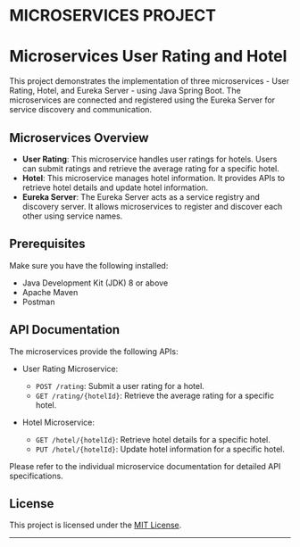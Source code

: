 # MICROSERVICES PROJECT

# Microservices User Rating and Hotel

This project demonstrates the implementation of three microservices - User Rating, Hotel, and Eureka Server - using Java Spring Boot. The microservices are connected and registered using the Eureka Server for service discovery and communication.

## Microservices Overview

- **User Rating**: This microservice handles user ratings for hotels. Users can submit ratings and retrieve the average rating for a specific hotel.
- **Hotel**: This microservice manages hotel information. It provides APIs to retrieve hotel details and update hotel information.
- **Eureka Server**: The Eureka Server acts as a service registry and discovery server. It allows microservices to register and discover each other using service names.

## Prerequisites

Make sure you have the following installed:

- Java Development Kit (JDK) 8 or above
- Apache Maven
- Postman

## API Documentation

The microservices provide the following APIs:

- User Rating Microservice:
  - `POST /rating`: Submit a user rating for a hotel.
  - `GET /rating/{hotelId}`: Retrieve the average rating for a specific hotel.

- Hotel Microservice:
  - `GET /hotel/{hotelId}`: Retrieve hotel details for a specific hotel.
  - `PUT /hotel/{hotelId}`: Update hotel information for a specific hotel.

Please refer to the individual microservice documentation for detailed API specifications.

## License

This project is licensed under the [MIT License](LICENSE).

---
